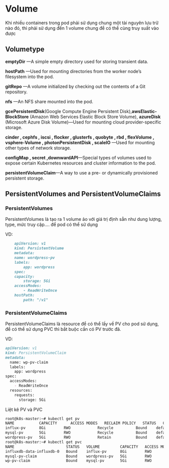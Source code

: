 # Volume

Khi nhiều containers trong pod phải sử dụng chung một tài nguyên lưu trữ nào đó, thì phải sử dụng đến 1 volume chung để có thể  cùng truy suất vào được

## Volumetype

**emptyDir** —A simple empty directory used for storing transient data.

**hostPath** —Used for mounting directories from the worker node’s filesystem into the pod.

**gitRepo** —A volume initialized by checking out the contents of a Git repository.

**nfs** —An NFS share mounted into the pod.

**gcePersistentDisk**(Google Compute Engine Persistent Disk),**awsElastic-BlockStore** (Amazon Web Services Elastic Block Store Volume), **azureDisk** (Microsoft Azure Disk Volume)—Used for mounting cloud provider-specific
storage.

**cinder , cephfs , iscsi , flocker , glusterfs , quobyte , rbd , flexVolume , vsphere-Volume , photonPersistentDisk , scaleIO** —Used for mounting other types of
network storage.

**configMap , secret ,downwardAPI**—Special types of volumes used to expose certain Kubernetes resources and cluster information to the pod.

**persistentVolumeClaim**—A way to use a pre- or dynamically provisioned persistent storage.

## PersistentVolumes and PersistentVolumeClaims

### PersistentVolumes

PersistentVolumes là tạo ra 1 volume ảo với giá trị định sẵn như dung lượng, type, mức truy cập.... để pod có thể sử dụng

VD:

```md
    apiVersion: v1
    kind: PersistentVolume
    metadata:
    name: wordpress-pv
    labels:
        app: wordpress
    spec:
    capacity:
        storage: 5Gi
    accessModes:  
        - ReadWriteOnce
    hostPath:
        path: "/v1"  

```

### PersistentVolumeClaims

PersistentVolumeClaims là resource để có thể lấy về PV cho pod sử dụng, để có thể sử dụng PVC thì bắt buộc cần có PV trước đã.

VD:

```md
apiVersion: v1
kind: PersistentVolumeClaim
metadata:
  name: wp-pv-claim
  labels:
    app: wordpress
spec:
  accessModes:
    - ReadWriteOnce
  resources:
    requests:
      storage: 5Gi

```

Liệt kê PV và PVC

```md
root@k8s-master:~# kubectl get pv
NAME           CAPACITY      ACCESS MODES   RECLAIM POLICY   STATUS   CLAIM                              STORAGECLASS   REASON   AGE
influx-pv      8Gi        RWO            Recycle          Bound    default/influxdb-data-influxdb-0                           2d
mysql-pv       5Gi        RWO            Recycle          Bound    default/wp-pv-claim                                        2d18h
wordpress-pv   5Gi        RWO            Retain           Bound    default/mysql-pv-claim                                     2d18h
root@k8s-master:~# kubectl get pvc
NAME                       STATUS   VOLUME         CAPACITY   ACCESS MODES   STORAGECLASS   AGE
influxdb-data-influxdb-0   Bound    influx-pv      8Gi        RWO                           2d1h
mysql-pv-claim             Bound    wordpress-pv   5Gi        RWO                           2d18h
wp-pv-claim                Bound    mysql-pv       5Gi        RWO                           2d18h

```
